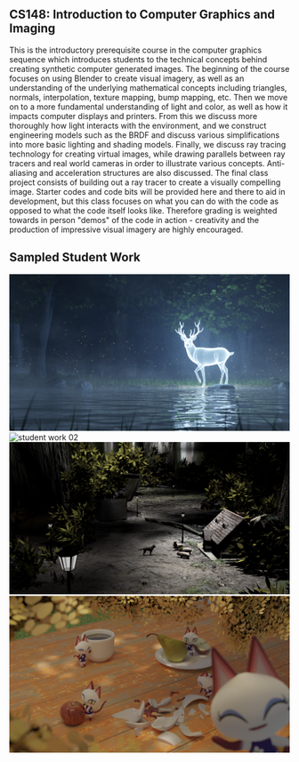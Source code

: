 ## CS148: Introduction to Computer Graphics and Imaging

This is the introductory prerequisite course in the computer graphics sequence which introduces students to the technical concepts behind creating synthetic computer generated images. The beginning of the course focuses on using Blender to create visual imagery, as well as an understanding of the underlying mathematical concepts including triangles, normals, interpolation, texture mapping, bump mapping, etc. Then we move on to a more fundamental understanding of light and color, as well as how it impacts computer displays and printers. From this we discuss more thoroughly how light interacts with the environment, and we construct engineering models such as the BRDF and discuss various simplifications into more basic lighting and shading models. Finally, we discuss ray tracing technology for creating virtual images, while drawing parallels between ray tracers and real world cameras in order to illustrate various concepts. Anti-aliasing and acceleration structures are also discussed. The final class project consists of building out a ray tracer to create a visually compelling image. Starter codes and code bits will be provided here and there to aid in development, but this class focuses on what you can do with the code as opposed to what the code itself looks like. Therefore grading is weighted towards in person "demos" of the code in action - creativity and the production of impressive visual imagery are highly encouraged.

## Sampled Student Work

![student work 01](image/student_work_01.png)
![student work 02](image/student_work_02.png)
![student work 03](image/student_work_03.png)
![student work 04](image/student_work_04.png)